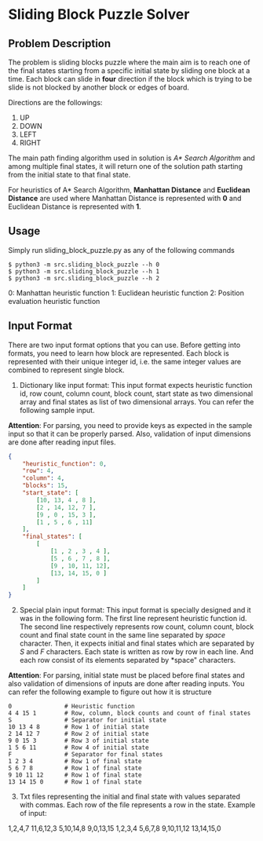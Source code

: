 # Sliding Block Puzzle Solver

## Problem Description
The problem is sliding blocks puzzle where the main aim is to reach one of the final states
starting from a specific initial state by sliding one block at a time. Each block can slide
in **four** direction if the block which is trying to be slide is not blocked by another block
or edges of board.

Directions are the followings:
1. UP
2. DOWN
3. LEFT
4. RIGHT

The main path finding algorithm used in solution is *A\* Search Algorithm* and among multiple
final states, it will return one of the solution path starting from the initial state to that
final state.

For heuristics of A\* Search Algorithm, **Manhattan Distance** and **Euclidean Distance** are
used where Manhattan Distance is represented with **0** and Euclidean Distance is represented
with **1**.

## Usage
Simply run sliding_block_puzzle.py as any of the following commands
   
```commandline
$ python3 -m src.sliding_block_puzzle --h 0   
$ python3 -m src.sliding_block_puzzle --h 1 
$ python3 -m src.sliding_block_puzzle --h 2 
```
0: Manhattan heuristic function
1: Euclidean heuristic function
2: Position evaluation heuristic function

## Input Format
There are two input format options that you can use. Before getting into formats, you need to
learn how block are represented. Each block is represented with their unique integer id, i.e.
the same integer values are combined to represent single block.

1. Dictionary like input format: This input format expects heuristic function id, row count,
column count, block count, start state as two dimensional array and final states as list of
two dimensional arrays. You can refer the following sample input.

**Attention**: For parsing, you need to provide keys as expected in the sample input so that
it can be properly parsed. Also, validation of input dimensions are done after reading input
files.

```json
{
    "heuristic_function": 0,
    "row": 4,
    "column": 4,
    "blocks": 15,
    "start_state": [
        [10, 13, 4 , 8 ],
        [2 , 14, 12, 7 ],
        [9 , 0 , 15, 3 ],
        [1 , 5 , 6 , 11]
    ],
    "final_states": [
        [
            [1 , 2 , 3 , 4 ],
            [5 , 6 , 7 , 8 ],
            [9 , 10, 11, 12],
            [13, 14, 15, 0 ]
        ]
    ]
}
```

2. Special plain input format: This input format is specially designed and it was in the following
form. The first line represent heuristic function id. The second line respectively represents row
count, column count, block count and final state count in the same line separated by *space* character.
Then, it expects initial and final states which are separated by *S* and *F* characters. Each state
is written as row by row in each line. And each row consist of its elements separated by *space"
characters. 

**Attention**: For parsing, initial state must be placed before final states and also validation of
dimensions of inputs are done after reading inputs. You can refer the following example to figure
out how it is structure 

```
0               # Heuristic function
4 4 15 1        # Row, column, block counts and count of final states
S               # Separator for initial state
10 13 4 8       # Row 1 of initial state
2 14 12 7       # Row 2 of initial state
9 0 15 3        # Row 3 of initial state
1 5 6 11        # Row 4 of initial state
F               # Separator for final states
1 2 3 4         # Row 1 of final state
5 6 7 8         # Row 1 of final state
9 10 11 12      # Row 1 of final state
13 14 15 0      # Row 1 of final state
```

3. Txt files representing the initial and final state with values separated with commas. Each row of the
file represents a row in the state. Example of input:

1,2,4,7 
11,6,12,3 
5,10,14,8 
9,0,13,15 
1,2,3,4 
5,6,7,8
9,10,11,12
13,14,15,0 
